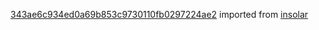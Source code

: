 [343ae6c934ed0a69b853c9730110fb0297224ae2](https://github.com/insolar/insolar/commit/343ae6c934ed0a69b853c9730110fb0297224ae2) imported from [insolar](https://github.com/insolar/insolar)
